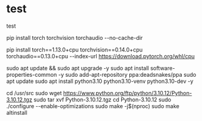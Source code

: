 # test
test


pip install torch torchvision torchaudio --no-cache-dir

pip install torch==1.13.0+cpu torchvision==0.14.0+cpu torchaudio==0.13.0+cpu --index-url https://download.pytorch.org/whl/cpu

sudo apt update && sudo apt upgrade -y
sudo apt install software-properties-common -y
sudo add-apt-repository ppa:deadsnakes/ppa
sudo apt update
sudo apt install python3.10 python3.10-venv python3.10-dev -y




cd /usr/src
sudo wget https://www.python.org/ftp/python/3.10.12/Python-3.10.12.tgz
sudo tar xvf Python-3.10.12.tgz
cd Python-3.10.12
sudo ./configure --enable-optimizations
sudo make -j$(nproc)
sudo make altinstall

